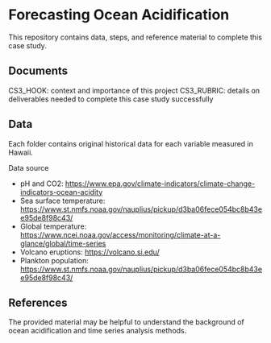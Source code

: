 # Forecasting Ocean Acidification
This repository contains data, steps, and reference material to complete this case study.

## Documents
CS3_HOOK: context and importance of this project
CS3_RUBRIC: details on deliverables needed to complete this case study successfully

## Data
Each folder contains original historical data for each variable measured in Hawaii. 

Data source
- pH and CO2: https://www.epa.gov/climate-indicators/climate-change-indicators-ocean-acidity
- Sea surface temperature: https://www.st.nmfs.noaa.gov/nauplius/pickup/d3ba06fece054bc8b43ee95de8f98c43/
- Global temperature: https://www.ncei.noaa.gov/access/monitoring/climate-at-a-glance/global/time-series
- Volcano eruptions: https://volcano.si.edu/
- Plankton population: https://www.st.nmfs.noaa.gov/nauplius/pickup/d3ba06fece054bc8b43ee95de8f98c43/

## References
The provided material may be helpful to understand the background of ocean acidification and time series analysis methods.

